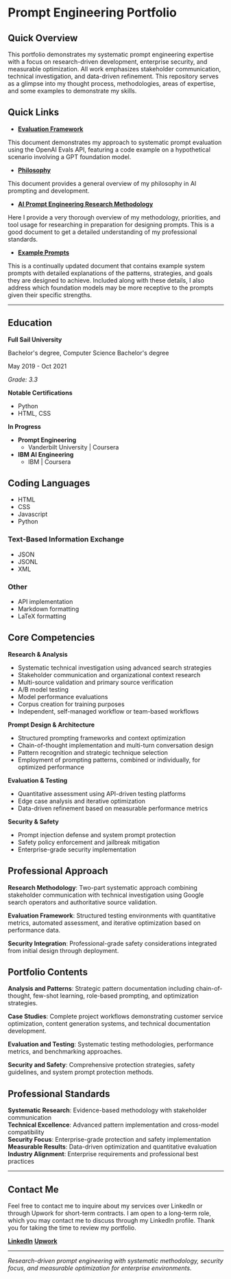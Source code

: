 # Prompt Engineering Portfolio

## Quick Overview

This portfolio demonstrates my systematic prompt engineering expertise with a focus on research-driven development, enterprise security, and measurable optimization. All work emphasizes stakeholder communication, technical investigation, and data-driven refinement. This repository serves as a glimpse into my thought process, methodologies, areas of expertise, and some examples to demonstrate my skills. 

## Quick Links

* **[Evaluation Framework](./Evaluation-Framework)**
  
This document demonstrates my approach to systematic prompt evaluation using the OpenAI Evals API, featuring a code example on a hypothetical scenario involving a GPT foundation model.
  
* **[Philosophy](./DOCS/philosophy.md)**
  
This document provides a general overview of my philosophy in AI prompting and development.
  
* **[AI Prompt Engineering Research Methodology](./DOCS/research-methodology.md)**
  
Here I provide a very thorough overview of my methodology, priorities, and tool usage for researching in preparation for designing prompts. This is a good document to get a detailed understanding of my professional standards.

* **[Example Prompts](./resources/prompt-libraries.md)**
  
This is a continually updated document that contains example system prompts with detailed explanations of the patterns, strategies, and goals they are designed to achieve. Included along with these details, I also address which foundation models may be more receptive to the prompts given their specific strengths.

---

## Education

**Full Sail University**

Bachelor's degree, Computer Science Bachelor's degree

May 2019 - Oct 2021

*Grade: 3.3*

**Notable Certifications**
* Python
* HTML, CSS

**In Progress**
* **Prompt Engineering**
  * Vanderbilt University | Coursera
* **IBM AI Engineering**
  * IBM | Coursera

## Coding Languages
* HTML
* CSS
* Javascript
* Python

### Text-Based Information Exchange
* JSON
* JSONL
* XML

### Other
* API implementation
* Markdown formatting
* LaTeX formatting

## Core Competencies

**Research & Analysis**
- Systematic technical investigation using advanced search strategies
- Stakeholder communication and organizational context research
- Multi-source validation and primary source verification
- A/B model testing
- Model performance evaluations
- Corpus creation for training purposes
- Independent, self-managed workflow or team-based workflows

**Prompt Design & Architecture**
- Structured prompting frameworks and context optimization
- Chain-of-thought implementation and multi-turn conversation design
- Pattern recognition and strategic technique selection
- Employment of prompting patterns, combined or individually, for optimized performance

**Evaluation & Testing**
- Quantitative assessment using API-driven testing platforms
- Edge case analysis and iterative optimization
- Data-driven refinement based on measurable performance metrics

**Security & Safety**
- Prompt injection defense and system prompt protection
- Safety policy enforcement and jailbreak mitigation
- Enterprise-grade security implementation

## Professional Approach

**Research Methodology**: Two-part systematic approach combining stakeholder communication with technical investigation using Google search operators and authoritative source validation.

**Evaluation Framework**: Structured testing environments with quantitative metrics, automated assessment, and iterative optimization based on performance data.

**Security Integration**: Professional-grade safety considerations integrated from initial design through deployment.

## Portfolio Contents

**Analysis and Patterns**: Strategic pattern documentation including chain-of-thought, few-shot learning, role-based prompting, and optimization strategies.

**Case Studies**: Complete project workflows demonstrating customer service optimization, content generation systems, and technical documentation development.

**Evaluation and Testing**: Systematic testing methodologies, performance metrics, and benchmarking approaches.

**Security and Safety**: Comprehensive protection strategies, safety guidelines, and system prompt protection methods.

## Professional Standards

**Systematic Research**: Evidence-based methodology with stakeholder communication  
**Technical Excellence**: Advanced pattern implementation and cross-model compatibility  
**Security Focus**: Enterprise-grade protection and safety implementation  
**Measurable Results**: Data-driven optimization and quantitative evaluation  
**Industry Alignment**: Enterprise requirements and professional best practices  

---

## Contact Me

Feel free to contact me to inquire about my services over LinkedIn or through Upwork for short-term contracts. I am open to a long-term role, which you may contact me to discuss through my LinkedIn profile. Thank you for taking the time to review my portfolio.

**[LinkedIn](www.linkedin.com/in/jasminbowman)**
**[Upwork](https://www.upwork.com/freelancers/~016d86e0cbb9fa9c82?mp_source=share)**

---

*Research-driven prompt engineering with systematic methodology, security focus, and measurable optimization for enterprise environments.*
